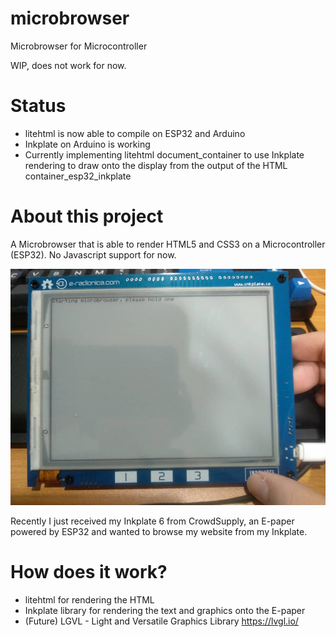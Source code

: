 # microbrowser
Microbrowser for Microcontroller

WIP, does not work for now.

# Status

- litehtml is now able to compile on ESP32 and Arduino
- Inkplate on Arduino is working
- Currently implementing litehtml document_container to use Inkplate rendering to draw onto the display from the output of the HTML container_esp32_inkplate


# About this project

A Microbrowser that is able to render HTML5 and CSS3 on a Microcontroller (ESP32). No Javascript support for now.

![image](https://github.com/leopck/microbrowser/raw/master/8bc182d0-0df6-47ae-82d6-84739b40b9bf.jpg)

Recently I just received my Inkplate 6 from CrowdSupply, an E-paper powered by ESP32 and wanted to browse my website from my Inkplate.

# How does it work?

- litehtml for rendering the HTML
- Inkplate library for rendering the text and graphics onto the E-paper
- (Future) LGVL - Light and Versatile Graphics Library https://lvgl.io/
